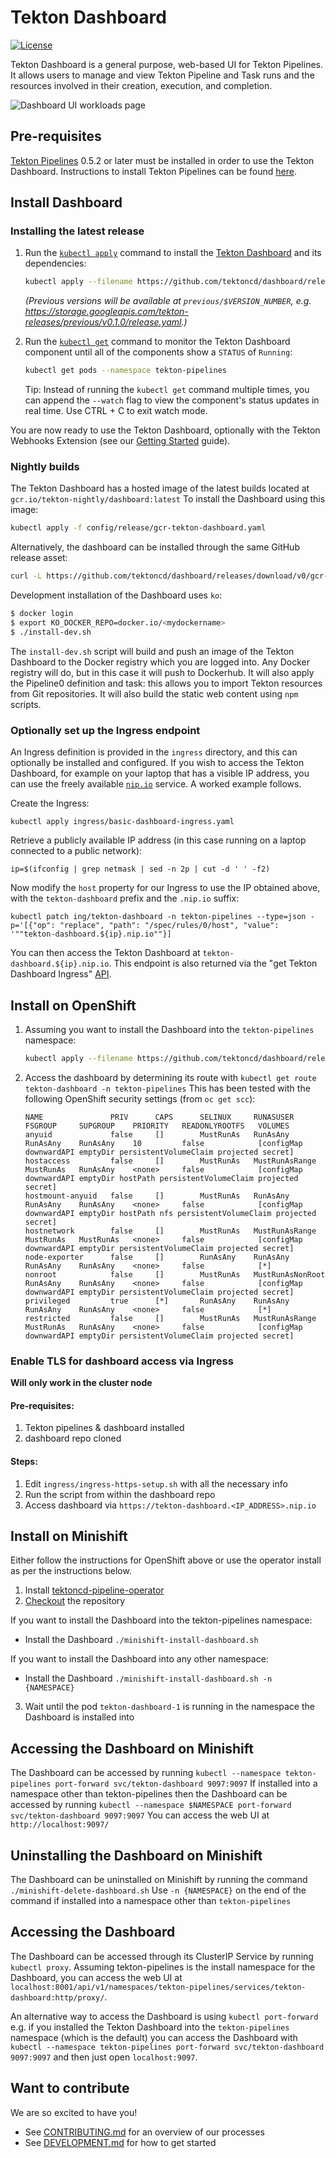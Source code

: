 # Tekton Dashboard

[![License](https://img.shields.io/badge/License-Apache%202.0-blue.svg)](https://github.com/kubernetes/dashboard/blob/master/LICENSE)

Tekton Dashboard is a general purpose, web-based UI for Tekton Pipelines. It allows users to manage and view Tekton Pipeline and Task runs and the resources involved in their creation, execution, and completion.

![Dashboard UI workloads page](docs/dashboard-ui.png)

## Pre-requisites

[Tekton Pipelines](https://github.com/tektoncd/pipeline) 0.5.2 or later must be installed in order to use the Tekton Dashboard. Instructions to install Tekton Pipelines can be found [here](https://github.com/tektoncd/pipeline/blob/master/docs/install.md).

## Install Dashboard

### Installing the latest release

1. Run the
   [`kubectl apply`](https://kubernetes.io/docs/reference/generated/kubectl/kubectl-commands#apply)
   command to install the [Tekton Dashboard](https://github.com/tektoncd/dashboard)
   and its dependencies:
    
   ```bash
   kubectl apply --filename https://github.com/tektoncd/dashboard/releases/download/v0.1.1/release.yaml
   ```

   _(Previous versions will be available at `previous/$VERSION_NUMBER`, e.g.
   https://storage.googleapis.com/tekton-releases/previous/v0.1.0/release.yaml.)_

2. Run the
   [`kubectl get`](https://kubernetes.io/docs/reference/generated/kubectl/kubectl-commands#get)
   command to monitor the Tekton Dashboard component until all of the
   components show a `STATUS` of `Running`:

   ```bash
   kubectl get pods --namespace tekton-pipelines
   ```

   Tip: Instead of running the `kubectl get` command multiple times, you can
   append the `--watch` flag to view the component's status updates in real
   time. Use CTRL + C to exit watch mode.

You are now ready to use the Tekton Dashboard, optionally with the Tekton Webhooks Extension (see our [Getting Started](https://github.com/tektoncd/experimental/blob/master/webhooks-extension/docs/GettingStarted.md) guide).

### Nightly builds

The Tekton Dashboard has a hosted image of the latest builds located at `gcr.io/tekton-nightly/dashboard:latest`
To install the Dashboard using this image:

```bash
kubectl apply -f config/release/gcr-tekton-dashboard.yaml
```

Alternatively, the dashboard can be installed through the same GitHub release asset:

```bash
curl -L https://github.com/tektoncd/dashboard/releases/download/v0/gcr-tekton-dashboard.yaml | kubectl apply -f -
```

Development installation of the Dashboard uses `ko`:

```bash
$ docker login
$ export KO_DOCKER_REPO=docker.io/<mydockername>
$ ./install-dev.sh
```

The `install-dev.sh` script will build and push an image of the Tekton Dashboard to the Docker registry which you are logged into. Any Docker registry will do, but in this case it will push to Dockerhub. It will also apply the Pipeline0 definition and task: this allows you to import Tekton resources from Git repositories. It will also build the static web content using `npm` scripts.

### Optionally set up the Ingress endpoint

An Ingress definition is provided in the `ingress` directory, and this can optionally be installed and configured. If you wish to access the Tekton Dashboard, for example on your laptop that has a visible IP address, you can use the freely available [`nip.io`](https://nip.io/) service. A worked example follows.

Create the Ingress: 

`kubectl apply ingress/basic-dashboard-ingress.yaml`

Retrieve a publicly available IP address (in this case running on a laptop connected to a public network):

`ip=$(ifconfig | grep netmask | sed -n 2p | cut -d ' ' -f2)`

Now modify the `host` property for our Ingress to use the IP obtained above, with the `tekton-dashboard` prefix and the `.nip.io` suffix:

`kubectl patch ing/tekton-dashboard -n tekton-pipelines --type=json -p='[{"op": "replace", "path": "/spec/rules/0/host", "value": '""tekton-dashboard.${ip}.nip.io""}]`

You can then access the Tekton Dashboard at `tekton-dashboard.${ip}.nip.io`. This endpoint is also returned via the "get Tekton Dashboard Ingress" [API](https://github.com/tektoncd/dashboard/blob/master/DEVELOPMENT.md#api-definitions).

## Install on OpenShift

1. Assuming you want to install the Dashboard into the `tekton-pipelines` namespace:

   ```bash
   kubectl apply --filename https://github.com/tektoncd/dashboard/releases/download/v0.1.0/openshift-tekton-dashboard.yaml
   ```

2. Access the dashboard by determining its route with `kubectl get route tekton-dashboard -n tekton-pipelines`
   This has been tested with the following OpenShift security settings (from `oc get scc`):

   ```
   NAME               PRIV      CAPS      SELINUX     RUNASUSER          FSGROUP     SUPGROUP    PRIORITY   READONLYROOTFS   VOLUMES
   anyuid             false     []        MustRunAs   RunAsAny           RunAsAny    RunAsAny    10         false            [configMap downwardAPI emptyDir persistentVolumeClaim projected secret]
   hostaccess         false     []        MustRunAs   MustRunAsRange     MustRunAs   RunAsAny    <none>     false            [configMap downwardAPI emptyDir hostPath persistentVolumeClaim projected secret]
   hostmount-anyuid   false     []        MustRunAs   RunAsAny           RunAsAny    RunAsAny    <none>     false            [configMap downwardAPI emptyDir hostPath nfs persistentVolumeClaim projected secret]
   hostnetwork        false     []        MustRunAs   MustRunAsRange     MustRunAs   MustRunAs   <none>     false            [configMap downwardAPI emptyDir persistentVolumeClaim projected secret]
   node-exporter      false     []        RunAsAny    RunAsAny           RunAsAny    RunAsAny    <none>     false            [*]
   nonroot            false     []        MustRunAs   MustRunAsNonRoot   RunAsAny    RunAsAny    <none>     false            [configMap downwardAPI emptyDir persistentVolumeClaim projected secret]
   privileged         true      [*]       RunAsAny    RunAsAny           RunAsAny    RunAsAny    <none>     false            [*]
   restricted         false     []        MustRunAs   MustRunAsRange     MustRunAs   RunAsAny    <none>     false            [configMap downwardAPI emptyDir persistentVolumeClaim projected secret]
   ```

### Enable TLS for dashboard access via Ingress
**Will only work in the cluster node**
#### Pre-requisites:
1. Tekton pipelines & dashboard installed
2. dashboard repo cloned

#### Steps:
1. Edit `ingress/ingress-https-setup.sh` with all the necessary info
2. Run the script from within the dashboard repo
3. Access dashboard via `https://tekton-dashboard.<IP_ADDRESS>.nip.io`


## Install on Minishift

Either follow the instructions for OpenShift above or use the operator install as per the instructions below.

1. Install [tektoncd-pipeline-operator](https://github.com/openshift/tektoncd-pipeline-operator#deploy-openshift-pipelines-operator-on-minikube-for-testing)
2. [Checkout](https://github.com/tektoncd/dashboard/blob/master/DEVELOPMENT.md#checkout-your-fork) the repository

If you want to install the Dashboard into the tekton-pipelines namespace:

- Install the Dashboard `./minishift-install-dashboard.sh`

If you want to install the Dashboard into any other namespace:

- Install the Dashboard `./minishift-install-dashboard.sh -n {NAMESPACE}`

3. Wait until the pod `tekton-dashboard-1` is running in the namespace the Dashboard is installed into

## Accessing the Dashboard on Minishift

The Dashboard can be accessed by running `kubectl --namespace tekton-pipelines port-forward svc/tekton-dashboard 9097:9097`
If installed into a namespace other than tekton-pipelines then the Dashboard can be accessed by running `kubectl --namespace $NAMESPACE port-forward svc/tekton-dashboard 9097:9097`
You can access the web UI at `http://localhost:9097/`

## Uninstalling the Dashboard on Minishift

The Dashboard can be uninstalled on Minishift by running the command `./minishift-delete-dashboard.sh` Use `-n {NAMESPACE}` on the end of the command if installed into a namespace other than `tekton-pipelines`

## Accessing the Dashboard

The Dashboard can be accessed through its ClusterIP Service by running `kubectl proxy`. Assuming tekton-pipelines is the install namespace for the Dashboard, you can access the web UI at `localhost:8001/api/v1/namespaces/tekton-pipelines/services/tekton-dashboard:http/proxy/`. 

An alternative way to access the Dashboard is using `kubectl port-forward` e.g. if you installed the Tekton Dashboard into the `tekton-pipelines` namespace (which is the default) you can access the Dashboard with `kubectl --namespace tekton-pipelines port-forward svc/tekton-dashboard 9097:9097` and then just open `localhost:9097`.

## Want to contribute

We are so excited to have you!

- See [CONTRIBUTING.md](https://github.com/tektoncd/pipeline/blob/master/CONTRIBUTING.md) for an overview of our processes
- See [DEVELOPMENT.md](https://github.com/tektoncd/dashboard/blob/master/DEVELOPMENT.md) for how to get started
